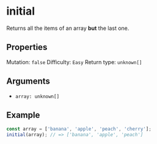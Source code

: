 # initial

Returns all the items of an array **but** the last one.

## Properties

Mutation: `false`
Difficulty: `Easy`
Return type: `unknown[]`

## Arguments

- `array: unknown[]`

## Example

```typescript
const array = ['banana', 'apple', 'peach', 'cherry'];
initial(array); // => ['banana', 'apple', 'peach']
```
